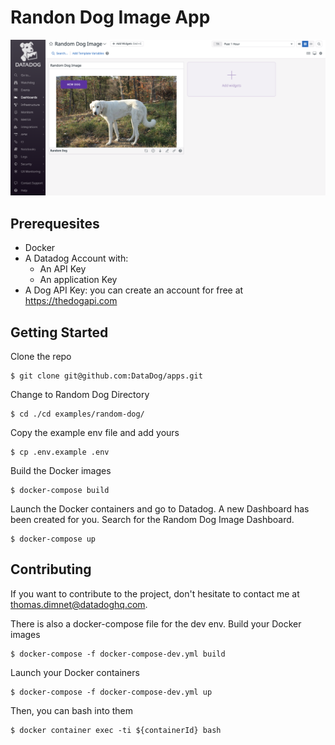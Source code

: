 # Randon Dog Image App

![A Dog Image in your Datadog Dashboard](hero.png)

## Prerequesites

- Docker
- A Datadog Account with:
  - An API Key
  - An application Key
- A Dog API Key: you can create an account for free at https://thedogapi.com


## Getting Started

Clone the repo

```
$ git clone git@github.com:DataDog/apps.git
```

Change to Random Dog Directory

```
$ cd ./cd examples/random-dog/
```

Copy the example env file and add yours

```
$ cp .env.example .env
```

Build the Docker images

```
$ docker-compose build
```

Launch the Docker containers and go to Datadog. A new Dashboard has been
created for you. Search for the Random Dog Image Dashboard.

```
$ docker-compose up
```

## Contributing

If you want to contribute to the project, don't hesitate to contact me at
thomas.dimnet@datadoghq.com.

There is also a docker-compose file for the dev env.
Build your Docker images

```
$ docker-compose -f docker-compose-dev.yml build
```

Launch your Docker containers

```
$ docker-compose -f docker-compose-dev.yml up
```

Then, you can bash into them

```
$ docker container exec -ti ${containerId} bash
```




